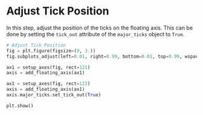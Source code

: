 # Adjust Tick Position

In this step, adjust the position of the ticks on the floating axis. This can be done by setting the `tick_out` attribute of the `major_ticks` object to `True`.

```python
# Adjust Tick Position
fig = plt.figure(figsize=(9, 3.))
fig.subplots_adjust(left=0.01, right=0.99, bottom=0.01, top=0.99, wspace=0.01, hspace=0.01)

ax1 = setup_axes(fig, rect=121)
axis = add_floating_axis(ax1)

ax1 = setup_axes(fig, rect=122)
axis = add_floating_axis(ax1)
axis.major_ticks.set_tick_out(True)

plt.show()
```